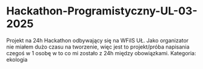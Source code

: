 # Hackathon-Programistyczny-UL-03-2025
Projekt na 24h Hackathon odbywający się na WFiIS UŁ.
Jako organizator nie miałem dużo czasu na tworzenie, więc jest to projekt/próba napisania czegoś w 1 osobę w to co mi zostało z 24h między obowiązkami.
Kategoria: ekologia
